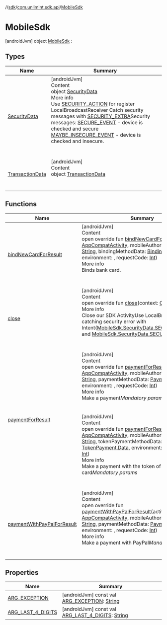 //[sdk](../../../index.md)/[com.unlimint.sdk.api](../index.md)/[MobileSdk](index.md)



# MobileSdk  
 [androidJvm] object [MobileSdk](index.md) :    


## Types  
  
|  Name |  Summary | 
|---|---|
| <a name="com.unlimint.sdk.api/MobileSdk.SecurityData///PointingToDeclaration/"></a>[SecurityData](-security-data/index.md)| <a name="com.unlimint.sdk.api/MobileSdk.SecurityData///PointingToDeclaration/"></a>[androidJvm]  <br>Content  <br>object [SecurityData](-security-data/index.md)  <br>More info  <br>Use [SECURITY_ACTION](-security-data/-s-e-c-u-r-i-t-y_-a-c-t-i-o-n.md) for register LocalBroadcastReceiver Catch security messages with [SECURITY_EXTRA](-security-data/-s-e-c-u-r-i-t-y_-e-x-t-r-a.md)Security messages: [SECURE_EVENT](-security-data/-s-e-c-u-r-e_-e-v-e-n-t.md) - device is checked and secure [MAYBE_INSECURE_EVENT](-security-data/-m-a-y-b-e_-i-n-s-e-c-u-r-e_-e-v-e-n-t.md) - device is checked and insecure.  <br><br><br>|
| <a name="com.unlimint.sdk.api/MobileSdk.TransactionData///PointingToDeclaration/"></a>[TransactionData](-transaction-data/index.md)| <a name="com.unlimint.sdk.api/MobileSdk.TransactionData///PointingToDeclaration/"></a>[androidJvm]  <br>Content  <br>object [TransactionData](-transaction-data/index.md)  <br><br><br>|


## Functions  
  
|  Name |  Summary | 
|---|---|
| <a name="com.unlimint.sdk.api/MobileSdkInterface/bindNewCardForResult/#androidx.appcompat.app.AppCompatActivity#kotlin.String#com.unlimint.sdk.api.model.scenario.binding.Binding.Data#Environments#kotlin.Int/PointingToDeclaration/"></a>[bindNewCardForResult](index.md#%5Bcom.unlimint.sdk.api%2FMobileSdkInterface%2FbindNewCardForResult%2F%23androidx.appcompat.app.AppCompatActivity%23kotlin.String%23com.unlimint.sdk.api.model.scenario.binding.Binding.Data%23Environments%23kotlin.Int%2FPointingToDeclaration%2F%5D%2FFunctions%2F-1522854831)| <a name="com.unlimint.sdk.api/MobileSdkInterface/bindNewCardForResult/#androidx.appcompat.app.AppCompatActivity#kotlin.String#com.unlimint.sdk.api.model.scenario.binding.Binding.Data#Environments#kotlin.Int/PointingToDeclaration/"></a>[androidJvm]  <br>Content  <br>open override fun [bindNewCardForResult](index.md#%5Bcom.unlimint.sdk.api%2FMobileSdkInterface%2FbindNewCardForResult%2F%23androidx.appcompat.app.AppCompatActivity%23kotlin.String%23com.unlimint.sdk.api.model.scenario.binding.Binding.Data%23Environments%23kotlin.Int%2FPointingToDeclaration%2F%5D%2FFunctions%2F-1522854831)(activity: [AppCompatActivity](https://developer.android.com/reference/kotlin/androidx/appcompat/app/AppCompatActivity.html), mobileAuthorizationToken: [String](https://kotlinlang.org/api/latest/jvm/stdlib/kotlin/-string/index.html), bindingMethodData: [Binding.Data](../../com.unlimint.sdk.api.model.scenario.binding/-binding/-data/index.md), environment: , requestCode: [Int](https://kotlinlang.org/api/latest/jvm/stdlib/kotlin/-int/index.html))  <br>More info  <br>Binds bank card.  <br><br><br>|
| <a name="com.unlimint.sdk.api/MobileSdkInterface/close/#android.content.Context/PointingToDeclaration/"></a>[close](index.md#%5Bcom.unlimint.sdk.api%2FMobileSdkInterface%2Fclose%2F%23android.content.Context%2FPointingToDeclaration%2F%5D%2FFunctions%2F-1522854831)| <a name="com.unlimint.sdk.api/MobileSdkInterface/close/#android.content.Context/PointingToDeclaration/"></a>[androidJvm]  <br>Content  <br>open override fun [close](index.md#%5Bcom.unlimint.sdk.api%2FMobileSdkInterface%2Fclose%2F%23android.content.Context%2FPointingToDeclaration%2F%5D%2FFunctions%2F-1522854831)(context: [Context](https://developer.android.com/reference/kotlin/android/content/Context.html))  <br>More info  <br>Close our SDK ActivityUse LocalBroadcast for catching security error with Intent([MobileSdk.SecurityData.SECURITY_ACTION](-security-data/-s-e-c-u-r-i-t-y_-a-c-t-i-o-n.md)) and [MobileSdk.SecurityData.SECURITY_EXTRA](-security-data/-s-e-c-u-r-i-t-y_-e-x-t-r-a.md) key  <br><br><br>|
| <a name="com.unlimint.sdk.api/MobileSdkInterface/paymentForResult/#androidx.appcompat.app.AppCompatActivity#kotlin.String#com.unlimint.sdk.api.model.scenario.payment.Payment.Data#Environments#kotlin.Int/PointingToDeclaration/"></a>[paymentForResult](index.md#%5Bcom.unlimint.sdk.api%2FMobileSdkInterface%2FpaymentForResult%2F%23androidx.appcompat.app.AppCompatActivity%23kotlin.String%23com.unlimint.sdk.api.model.scenario.payment.Payment.Data%23Environments%23kotlin.Int%2FPointingToDeclaration%2F%5D%2FFunctions%2F-1522854831)| <a name="com.unlimint.sdk.api/MobileSdkInterface/paymentForResult/#androidx.appcompat.app.AppCompatActivity#kotlin.String#com.unlimint.sdk.api.model.scenario.payment.Payment.Data#Environments#kotlin.Int/PointingToDeclaration/"></a>[androidJvm]  <br>Content  <br>open override fun [paymentForResult](index.md#%5Bcom.unlimint.sdk.api%2FMobileSdkInterface%2FpaymentForResult%2F%23androidx.appcompat.app.AppCompatActivity%23kotlin.String%23com.unlimint.sdk.api.model.scenario.payment.Payment.Data%23Environments%23kotlin.Int%2FPointingToDeclaration%2F%5D%2FFunctions%2F-1522854831)(activity: [AppCompatActivity](https://developer.android.com/reference/kotlin/androidx/appcompat/app/AppCompatActivity.html), mobileAuthorizationToken: [String](https://kotlinlang.org/api/latest/jvm/stdlib/kotlin/-string/index.html), paymentMethodData: [Payment.Data](../../com.unlimint.sdk.api.model.scenario.payment/-payment/-data/index.md), environment: , requestCode: [Int](https://kotlinlang.org/api/latest/jvm/stdlib/kotlin/-int/index.html))  <br>More info  <br>Make a payment*Mandatory params*  <br><br><br>[androidJvm]  <br>Content  <br>open override fun [paymentForResult](index.md#%5Bcom.unlimint.sdk.api%2FMobileSdkInterface%2FpaymentForResult%2F%23androidx.appcompat.app.AppCompatActivity%23kotlin.String%23com.unlimint.sdk.api.model.scenario.payment.TokenPayment.Data%23Environments%23kotlin.Int%2FPointingToDeclaration%2F%5D%2FFunctions%2F-1522854831)(activity: [AppCompatActivity](https://developer.android.com/reference/kotlin/androidx/appcompat/app/AppCompatActivity.html), mobileAuthorizationToken: [String](https://kotlinlang.org/api/latest/jvm/stdlib/kotlin/-string/index.html), tokenPaymentMethodData: [TokenPayment.Data](../../com.unlimint.sdk.api.model.scenario.payment/-token-payment/-data/index.md), environment: , requestCode: [Int](https://kotlinlang.org/api/latest/jvm/stdlib/kotlin/-int/index.html))  <br>More info  <br>Make a payment with the token of the saved card*Mandatory params*  <br><br><br>|
| <a name="com.unlimint.sdk.api/MobileSdkInterface/paymentWithPayPalForResult/#androidx.appcompat.app.AppCompatActivity#kotlin.String#com.unlimint.sdk.api.model.scenario.payment.Payment.PayPalData#Environments#kotlin.Int/PointingToDeclaration/"></a>[paymentWithPayPalForResult](index.md#%5Bcom.unlimint.sdk.api%2FMobileSdkInterface%2FpaymentWithPayPalForResult%2F%23androidx.appcompat.app.AppCompatActivity%23kotlin.String%23com.unlimint.sdk.api.model.scenario.payment.Payment.PayPalData%23Environments%23kotlin.Int%2FPointingToDeclaration%2F%5D%2FFunctions%2F-1522854831)| <a name="com.unlimint.sdk.api/MobileSdkInterface/paymentWithPayPalForResult/#androidx.appcompat.app.AppCompatActivity#kotlin.String#com.unlimint.sdk.api.model.scenario.payment.Payment.PayPalData#Environments#kotlin.Int/PointingToDeclaration/"></a>[androidJvm]  <br>Content  <br>open override fun [paymentWithPayPalForResult](index.md#%5Bcom.unlimint.sdk.api%2FMobileSdkInterface%2FpaymentWithPayPalForResult%2F%23androidx.appcompat.app.AppCompatActivity%23kotlin.String%23com.unlimint.sdk.api.model.scenario.payment.Payment.PayPalData%23Environments%23kotlin.Int%2FPointingToDeclaration%2F%5D%2FFunctions%2F-1522854831)(activity: [AppCompatActivity](https://developer.android.com/reference/kotlin/androidx/appcompat/app/AppCompatActivity.html), mobileAuthorizationToken: [String](https://kotlinlang.org/api/latest/jvm/stdlib/kotlin/-string/index.html), paymentMethodData: [Payment.PayPalData](../../com.unlimint.sdk.api.model.scenario.payment/-payment/-pay-pal-data/index.md), environment: , requestCode: [Int](https://kotlinlang.org/api/latest/jvm/stdlib/kotlin/-int/index.html))  <br>More info  <br>Make a payment with PayPal*Mandatory params*  <br><br><br>|


## Properties  
  
|  Name |  Summary | 
|---|---|
| <a name="com.unlimint.sdk.api/MobileSdk/ARG_EXCEPTION/#/PointingToDeclaration/"></a>[ARG_EXCEPTION](-a-r-g_-e-x-c-e-p-t-i-o-n.md)| <a name="com.unlimint.sdk.api/MobileSdk/ARG_EXCEPTION/#/PointingToDeclaration/"></a> [androidJvm] const val [ARG_EXCEPTION](-a-r-g_-e-x-c-e-p-t-i-o-n.md): [String](https://kotlinlang.org/api/latest/jvm/stdlib/kotlin/-string/index.html)   <br>|
| <a name="com.unlimint.sdk.api/MobileSdk/ARG_LAST_4_DIGITS/#/PointingToDeclaration/"></a>[ARG_LAST_4_DIGITS](-a-r-g_-l-a-s-t_4_-d-i-g-i-t-s.md)| <a name="com.unlimint.sdk.api/MobileSdk/ARG_LAST_4_DIGITS/#/PointingToDeclaration/"></a> [androidJvm] const val [ARG_LAST_4_DIGITS](-a-r-g_-l-a-s-t_4_-d-i-g-i-t-s.md): [String](https://kotlinlang.org/api/latest/jvm/stdlib/kotlin/-string/index.html)   <br>|

